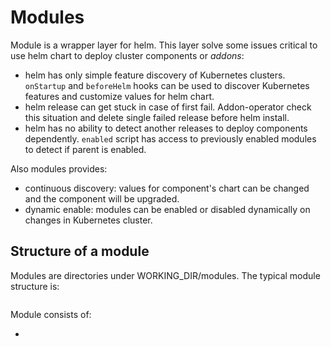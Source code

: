 # Modules


Module is a wrapper layer for helm. This layer solve some issues critical to use helm chart to deploy cluster components or *addons*:

- helm has only simple feature discovery of Kubernetes clusters. `onStartup` and `beforeHelm` hooks can be used to discover Kubernetes features and customize values for helm chart.
- helm release can get stuck in case of first fail. Addon-operator check this situation and delete single failed release before helm install.
- helm has no ability to detect another releases to deploy components dependently. `enabled` script has access to previously enabled modules to detect if parent is enabled.

Also modules provides:

- continuous discovery: values for component's chart can be changed and the component will be upgraded.
- dynamic enable: modules can be enabled or disabled dynamically on changes in Kubernetes cluster.

## Structure of a module

Modules are directories under WORKING_DIR/modules. The typical module structure is:

```

```

Module consists of:

- 